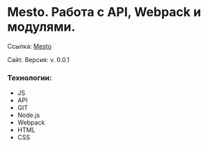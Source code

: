# Mesto. Работа с API, Webpack и модулями.

Ссылка: [Mesto](https://InInferno.github.io/mestoFrontend/ "Место")

Сайт. Версия: v. 0.0.1

### Технологии: 
- JS 
- API
- GIT
- Node.js
- Webpack
- HTML
- CSS
